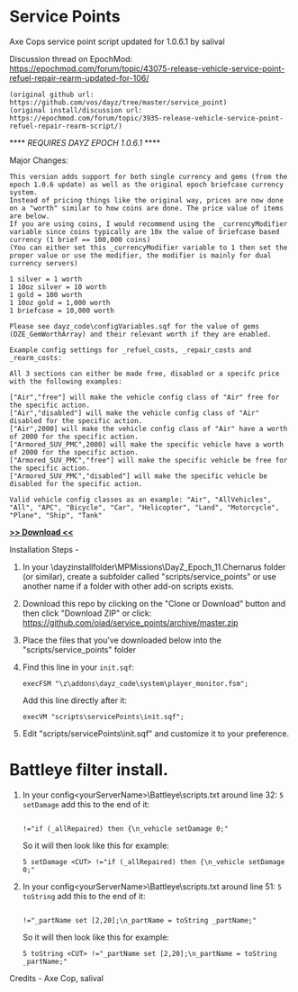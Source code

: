 # Service Points
Axe Cops service point script updated for 1.0.6.1 by salival

Discussion thread on EpochMod: https://epochmod.com/forum/topic/43075-release-vehicle-service-point-refuel-repair-rearm-updated-for-106/

	(original github url: https://github.com/vos/dayz/tree/master/service_point)
	(original install/discussion url: https://epochmod.com/forum/topic/3935-release-vehicle-service-point-refuel-repair-rearm-script/)
	
**** *REQUIRES DAYZ EPOCH 1.0.6.1* ****
	
Major Changes:

	This version adds support for both single currency and gems (from the epoch 1.0.6 update) as well as the original epoch briefcase currency system. 
	Instead of pricing things like the original way, prices are now done on a "worth" similar to how coins are done. The price value of items are below.
	If you are using coins, I would recommend using the _currencyModifier variable since coins typically are 10x the value of briefcase based currency (1 brief == 100,000 coins)
	(You can either set this _currencyModifier variable to 1 then set the proper value or use the modifier, the modifier is mainly for dual currency servers)

	1 silver = 1 worth
	1 10oz silver = 10 worth
	1 gold = 100 worth
	1 10oz gold = 1,000 worth
	1 briefcase = 10,000 worth

	Please see dayz_code\configVariables.sqf for the value of gems (DZE_GemWorthArray) and their relevant worth if they are enabled.

	Example config settings for _refuel_costs, _repair_costs and _rearm_costs:

	All 3 sections can either be made free, disabled or a specifc price with the following examples:

	["Air","free"] will make the vehicle config class of "Air" free for the specific action.
	["Air","disabled"] will make the vehicle config class of "Air" disabled for the specific action.
	["Air",2000] will make the vehicle config class of "Air" have a worth of 2000 for the specific action.
	["Armored_SUV_PMC",2000] will make the specific vehicle have a worth of 2000 for the specific action.
	["Armored_SUV_PMC","free"] will make the specific vehicle be free for the specific action.
	["Armored_SUV_PMC","disabled"] will make the specific vehicle be disabled for the specific action.

	Valid vehicle config classes as an example: "Air", "AllVehicles", "All", "APC", "Bicycle", "Car", "Helicopter", "Land", "Motorcycle", "Plane", "Ship", "Tank"

**[>> Download <<](https://github.com/oiad/service_points/archive/master.zip)**

Installation Steps -

1) In your \dayzinstallfolder\MPMissions\DayZ_Epoch_11.Chernarus folder (or similar), create a subfolder called "scripts/service_points" or use another name if a folder with other add-on scripts exists.

2) Download this repo by clicking on the "Clone or Download" button and then click "Download ZIP" or click: https://github.com/oiad/service_points/archive/master.zip

3) Place the files that you've downloaded below into the "scripts/service_points" folder

4) Find this line in your <code>init.sqf</code>:
	```sqf
	execFSM "\z\addons\dayz_code\system\player_monitor.fsm";
	```
	
	Add this line directly after it:
	```sqf
	execVM "scripts\servicePoints\init.sqf";
	```

5) Edit "scripts/servicePoints\init.sqf" and customize it to your preference.

# Battleye filter install.

1. In your config\<yourServerName>\Battleye\scripts.txt around line 32: <code>5 setDamage</code> add this to the end of it:

	```sqf
	
	!="if (_allRepaired) then {\n_vehicle setDamage 0;"
	```
	
	So it will then look like this for example:

	```sqf
	5 setDamage <CUT> !="if (_allRepaired) then {\n_vehicle setDamage 0;"
	```

2. In your config\<yourServerName>\Battleye\scripts.txt around line 51: <code>5 toString</code> add this to the end of it:

	```sqf
	
	!="_partName set [2,20];\n_partName = toString _partName;"
	```
	
	So it will then look like this for example:

	```sqf
	5 toString <CUT> !="_partName set [2,20];\n_partName = toString _partName;"
	```
	
Credits - Axe Cop, salival
